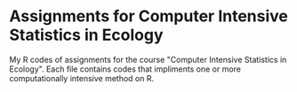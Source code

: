 # Assignments for Computer Intensive Statistics in Ecology
My R codes of assignments for the course "Computer Intensive Statistics in Ecology". 
Each file contains codes that impliments one or more computationally intensive method on R.
